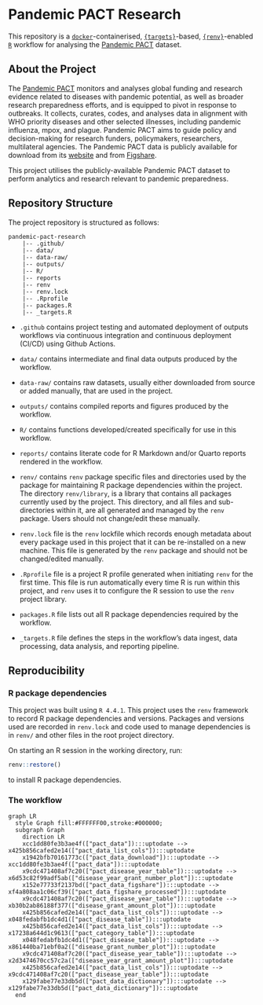 
<!-- README.md is generated from README.Rmd. Please edit that file -->

# Pandemic PACT Research

<!-- badges: start -->

<!-- badges: end -->

This repository is a
[`docker`](https://www.docker.com/get-started)-containerised,
[`{targets}`](https://docs.ropensci.org/targets/)-based,
[`{renv}`](https://rstudio.github.io/renv/articles/renv.html)-enabled
[`R`](https://cran.r-project.org/) workflow for analysing the [Pandemic
PACT](https://www.pandemicpact.org/) dataset.

## About the Project

The [Pandemic PACT](https://www.pandemicpact.org/) monitors and analyses
global funding and research evidence related to diseases with pandemic
potential, as well as broader research preparedness efforts, and is
equipped to pivot in response to outbreaks. It collects, curates, codes,
and analyses data in alignment with WHO priority diseases and other
selected illnesses, including pandemic influenza, mpox, and plague.
Pandemic PACT aims to guide policy and decision-making for research
funders, policymakers, researchers, multilateral agencies. The Pandemic
PACT data is publicly available for download from its
[website](https://www.pandemicpact.org/) and from
[Figshare](https://portal.sds.ox.ac.uk/pandemicpact).

This project utilises the publicly-available Pandemic PACT dataset to
perform analytics and research relevant to pandemic preparedness.

## Repository Structure

The project repository is structured as follows:

    pandemic-pact-research
        |-- .github/
        |-- data/
        |-- data-raw/
        |-- outputs/
        |-- R/
        |-- reports
        |-- renv
        |-- renv.lock
        |-- .Rprofile
        |-- packages.R
        |-- _targets.R

  - `.github` contains project testing and automated deployment of
    outputs workflows via continuous integration and continuous
    deployment (CI/CD) using Github Actions.

  - `data/` contains intermediate and final data outputs produced by the
    workflow.

  - `data-raw/` contains raw datasets, usually either downloaded from
    source or added manually, that are used in the project.

  - `outputs/` contains compiled reports and figures produced by the
    workflow.

  - `R/` contains functions developed/created specifically for use in
    this workflow.

  - `reports/` contains literate code for R Markdown and/or Quarto
    reports rendered in the workflow.

  - `renv/` contains `renv` package specific files and directories used
    by the package for maintaining R package dependencies within the
    project. The directory `renv/library`, is a library that contains
    all packages currently used by the project. This directory, and all
    files and sub-directories within it, are all generated and managed
    by the `renv` package. Users should not change/edit these manually.

  - `renv.lock` file is the `renv` lockfile which records enough
    metadata about every package used in this project that it can be
    re-installed on a new machine. This file is generated by the `renv`
    package and should not be changed/edited manually.

  - `.Rprofile` file is a project R profile generated when initiating
    `renv` for the first time. This file is run automatically every time
    R is run within this project, and `renv` uses it to configure the R
    session to use the `renv` project library.

  - `packages.R` file lists out all R package dependencies required by
    the workflow.

  - `_targets.R` file defines the steps in the workflow’s data ingest,
    data processing, data analysis, and reporting pipeline.

## Reproducibility

### R package dependencies

This project was built using `R 4.4.1`. This project uses the `renv`
framework to record R package dependencies and versions. Packages and
versions used are recorded in `renv.lock` and code used to manage
dependencies is in `renv/` and other files in the root project
directory.

On starting an R session in the working directory, run:

``` r
renv::restore()
```

to install R package dependencies.

### The workflow

``` mermaid
graph LR
  style Graph fill:#FFFFFF00,stroke:#000000;
  subgraph Graph
    direction LR
    xcc1dd80fe3b3ae4f(["pact_data"]):::uptodate --> x425b856cafed2e14(["pact_data_list_cols"]):::uptodate
    x1942bfb70161773c(["pact_data_download"]):::uptodate --> xcc1dd80fe3b3ae4f(["pact_data"]):::uptodate
    x9cdc471408af7c20(["pact_disease_year_table"]):::uptodate --> x6d53c82f99adf5ab(["disease_year_grant_number_plot"]):::uptodate
    x152e77733f2137bd(["pact_data_figshare"]):::uptodate --> xf4a808aa1c06cf39(["pact_data_figshare_processed"]):::uptodate
    x9cdc471408af7c20(["pact_disease_year_table"]):::uptodate --> xb30b2ab86188f377(["disease_grant_amount_plot"]):::uptodate
    x425b856cafed2e14(["pact_data_list_cols"]):::uptodate --> x048fedabfb1dc4d1(["pact_disease_table"]):::uptodate
    x425b856cafed2e14(["pact_data_list_cols"]):::uptodate --> x17238a644d1c9613(["pact_category_table"]):::uptodate
    x048fedabfb1dc4d1(["pact_disease_table"]):::uptodate --> x861440ba71ebf0a2(["disease_grant_number_plot"]):::uptodate
    x9cdc471408af7c20(["pact_disease_year_table"]):::uptodate --> x2d3474670cc57c2a(["disease_year_grant_amount_plot"]):::uptodate
    x425b856cafed2e14(["pact_data_list_cols"]):::uptodate --> x9cdc471408af7c20(["pact_disease_year_table"]):::uptodate
    x129fabe77e33db5d(["pact_data_dictionary"]):::uptodate --> x129fabe77e33db5d(["pact_data_dictionary"]):::uptodate
  end
```

